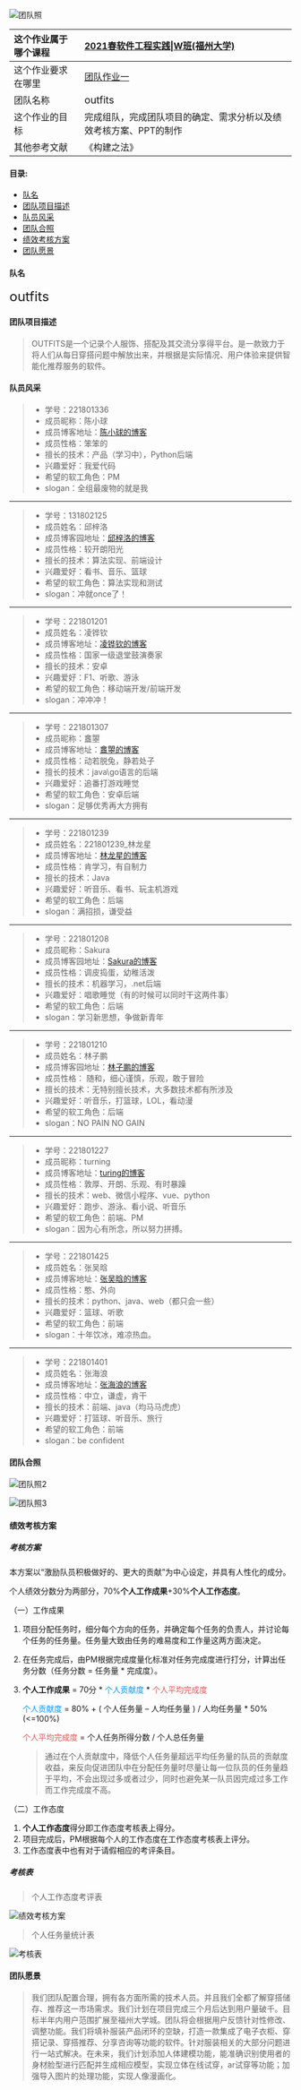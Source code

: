 ![团队照](合照1.png)

| 这个作业属于哪个课程 | [2021春软件工程实践\|W班\(福州大学\)](https://edu.cnblogs.com/campus/fzu/2021SpringSoftwareEngineeringPractice/) |
| :----    | :----   |
| 这个作业要求在哪里 | [团队作业一](https://edu.cnblogs.com/campus/fzu/2021SpringSoftwareEngineeringPractice/homework/11848)|
|团队名称|<font size=4>outfits</font>|
| 这个作业的目标 |完成组队，完成团队项目的确定、需求分析以及绩效考核方案、PPT的制作|
| 其他参考文献 |《构建之法》|

#### 目录:


* [队名](#1)
* [团队项目描述](#2)
* [队员风采](#3)
* [团队合照](#4)
* [绩效考核方案](#5)
* [团队愿景](#6)
  
#### <span id="1">队名</span>
<font size=5>outfits</font>
#### <span id="2">团队项目描述</span>

> OUTFITS是一个记录个人服饰、搭配及其交流分享得平台。是一款致力于将人们从每日穿搭问题中解放出来，并根据是实际情况、用户体验来提供智能化推荐服务的软件。
#### <span id="3">队员风采</span>

> * 学号：221801336
> * 成员昵称：陈小球
> * 成员博客地址：[陈小球的博客](https://www.cnblogs.com/mayrain-yh/)
> * 成员性格：笨笨的
> * 擅长的技术：产品（学习中），Python后端
> * 兴趣爱好：我爱代码
> * 希望的软工角色：PM
> * slogan：全组最废物的就是我

***


> * 学号：131802125
> * 成员姓名：邱梓洛
> * 成员博客园地址：[邱梓洛的博客](https://www.cnblogs.com/cj-whales/)
> * 成员性格：较开朗阳光
> * 擅长的技术：算法实现、前端设计
> * 兴趣爱好：看书、音乐、篮球
> * 希望的软工角色：算法实现和测试
> * slogan：冲就once了！

***


> * 学号：221801201
> * 成员姓名：凌铧钦
> * 成员博客地址：[凌铧钦的博客](https://www.cnblogs.com/VROOML/)
> * 成员性格：国家一级退堂鼓演奏家
> * 擅长的技术：安卓
> * 兴趣爱好：F1、听歌、游泳
> * 希望的软工角色：移动端开发/前端开发
> * slogan：冲冲冲！

***

> * 学号：221801307
> * 成员昵称：盫曌
> * 成员博客地址：[盫曌的博客](https://www.cnblogs.com/1069042059crj/)
> * 成员性格：动若脱兔，静若处子
> * 擅长的技术：java\go语言的后端
> * 兴趣爱好：追番打游戏睡觉
> * 希望的软工角色：安卓后端
> * slogan：足够优秀再大方拥有

***


> * 学号：221801239
> * 成员姓名：221801239_林龙星
> * 成员博客地址：[林龙星的博客](https://www.cnblogs.com/llx221801239/)
> * 成员性格：肯学习，有自制力
> * 擅长的技术：Java
> * 兴趣爱好：听音乐、看书、玩主机游戏
> * 希望的软工角色：后端
> * slogan：满招损，谦受益

***

> * 学号：221801208    
> * 成员昵称：Sakura
> * 成员博客园地址：[Sakura的博客](https://www.cnblogs.com/SakuChyan/)
> * 成员性格：调皮捣蛋，幼稚活泼
> * 擅长的技术：机器学习，.net后端
> * 兴趣爱好：唱歌睡觉（有的时候可以同时干这两件事）
> * 希望的软工角色：后端
> * slogan：学习新思想，争做新青年

***

> * 学号：221801210
> * 成员姓名：林子鹏
> * 成员博客园地址：[林子鹏的博客](https://www.cnblogs.com/221801210lzp/)
> * 成员性格： 随和，细心谨慎，乐观，敢于冒险
> * 擅长的技术：无特别擅长技术，大多数技术都有所涉及
> * 兴趣爱好：听音乐，打篮球，LOL，看动漫
> * 希望的软工角色：后端
> * slogan：NO PAIN NO GAIN

***

> * 学号：221801227
> * 成员昵称：turning
> * 成员博客地址：[turing的博客](https://www.cnblogs.com/lincanghai/)
> * 成员性格：敦厚、开朗、乐观、有时暴躁
> * 擅长的技术：web、微信小程序、vue、python
> * 兴趣爱好：跑步、游泳、看小说、听音乐
> * 希望的软工角色：前端、PM
> * slogan：因为心有所念，所以努力拼搏。

***

> * 学号：221801425
> * 成员姓名：张吴晗
> * 成员博客地址：[张吴晗的博客](https://www.cnblogs.com/zwh1515071283/)
> * 成员性格：憨、外向
> * 擅长的技术：python、java、web（都只会一些）
> * 兴趣爱好：篮球、听歌
> * 希望的软工角色：前端
> * slogan：十年饮冰，难凉热血。

***


> * 学号：221801401
> * 成员姓名：张海浪
> * 成员博客地址：[张海浪的博客](https://www.cnblogs.com/zhlforreal/)
> * 成员性格：中立，谦虚，肯干 
> * 擅长的技术：前端、java（均马马虎虎）
> * 兴趣爱好：打篮球、听音乐、旅行
> * 希望的软工角色：前端
> * slogan：be confident
#### <span id="4">团队合照</span>
![团队照2](合照2.jpg)


![团队照3](合照3.png)

#### <span id="5">绩效考核方案</span>

##### 考核方案

本方案以“激励队员积极做好的、更大的贡献”为中心设定，并具有人性化的成分。

个人绩效分数分为两部分，70%**个人工作成果**+30%**个人工作态度**。

（一）工作成果

1. 项目分配任务时，细分每个方向的任务，并确定每个任务的负责人，并讨论每个任务的任务量。任务量大致由任务的难易度和工作量这两方面决定。

2. 在任务完成后，由PM根据完成度量化标准对任务完成度进行打分，计算出任务分数（任务分数 = 任务量 * 完成度）。

3. **个人工作成果** = 70分 * <font color=#0099ff>个人贡献度</font> * <font color=#E45454>个人平均完成度</font>

   <font color=#0099ff>个人贡献度</font> = 80% + ( 个人任务量 – 人均任务量 ) / 人均任务量 * 50%  (<=100%)

   <font color=#E45454>个人平均完成度</font> = 个人任务所得分数 / 个人总任务量
   
   > 通过在个人贡献度中，降低个人任务量超远平均任务量的队员的贡献度收益，来反向促进团队中在分配任务量时尽量让每一位队员的任务量趋于平均，不会出现过多或者过少，同时也避免某一队员因完成过多工作而工作完成度不高。

（二）工作态度

1. **个人工作态度**得分即工作态度考核表上得分。
2. 项目完成后，PM根据每个人的工作态度在工作态度考核表上评分。
3. 工作态度表中也有对于请假相应的考评条目。

##### 考核表

> 个人工作态度考评表

![绩效考核方案](工作态度表.png)

> 个人任务量统计表

![考核表](工作成果评分表.png)

#### <span id="6">团队愿景</span>
> 我们团队配置合理，拥有各方面所需的技术人员。并且我们全都了解穿搭储存、推荐这一市场需求。我们计划在项目完成三个月后达到用户量破千。目标半年内用户范围扩展至福州大学城。团队将会根据用户反馈针对性修改、调整功能。我们将填补服装产品闭环的空缺，打造一款集成了电子衣柜、穿搭记录、穿搭推荐、分享咨询等功能的软件。针对服装相关的大部分问题进行一站式解决。在未来，我们计划添加人体建模功能，能准确识别使用者的身材脸型进行匹配并生成相应模型，实现立体在线试穿，ar试穿等功能；加强导入图片的处理功能，实现人像漫画化。

